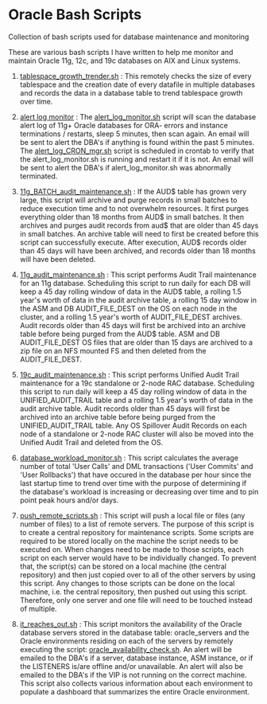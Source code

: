 # Oracle Bash Scripts
Collection of bash scripts used for database maintenance and monitoring  

These are various bash scripts I have written to help me monitor and maintain Oracle 11g, 12c, and 19c databases on AIX and Linux systems.

1. [tablespace_growth_trender.sh](/scripts/tablespace_growth_trender.sh) : This remotely checks the size of every tablespace and the creation date of every datafile in multiple databases and records the data in a database table to trend tablespace growth over time. 

2. [alert log monitor](/scripts/alert_log_monitor/) : The [alert_log_monitor.sh](/scripts/alert_log_monitor.sh) script will scan the database alert log of 11g+ Oracle databases for ORA- errors and instance terminations / restarts, sleep 5 minutes, then scan again. An email will be sent to alert the DBA's if anything is found within the past 5 minutes. The [alert_log_CRON_mgr.sh](/script/alert_log_CRON_mgr.sh) script is scheduled in crontab to verify that the alert_log_monitor.sh is running and restart it if it is not. An email will be sent to alert the DBA's if alert_log_monitor.sh was abnormally terminated. 

3. [11g_BATCH_audit_maintenance.sh](/scripts/11g_BATCH_audit_maintenance.sh) : If the AUD$ table has grown very large, this script will archive and purge records in small batches to reduce execution time and to not overwhelm resources. It first purges everything older than 18 months from AUD$ in small batches. It then archives and purges audit records from aud$ that are older than 45 days in small batches. An archive table will need to first be created before this script can successfully execute. After execution, AUD$ records older than 45 days will have been archived, and records older than 18 months will have been deleted.  

4. [11g_audit_maintenance.sh](/scripts/11g_audit_maintenance.sh) : This script performs Audit Trail maintenance for an 11g database. Scheduling this script to run daily for each DB will keep a 45 day rolling window of data in the AUD$ table, a rolling 1.5 year's worth of data in the audit archive table, a rolling 15 day window in the ASM and DB AUDIT_FILE_DEST on the OS on each node in the cluster, and a rolling 1.5 year's worth of AUDIT_FILE_DEST archives. Audit records older than 45 days will first be archived into an archive table before being purged from the AUD$ table. ASM and DB AUDIT_FILE_DEST OS files that are older than 15 days are archived to a zip file on an NFS mounted FS and then deleted from the AUDIT_FILE_DEST. 

5. [19c_audit_maintenance.sh](/scripts/19c_audit_maintenance.sh) : This script performs Unified Audit Trail maintenance for a 19c standalone or 2-node RAC database. Scheduling this script to run daily will keep a 45 day rolling window of data in the UNIFIED_AUDIT_TRAIL table and a rolling 1.5 year's worth of data in the audit archive table. Audit records older than 45 days will first be archived into an archive table before being purged from the UNIFIED_AUDIT_TRAIL table. Any OS Spillover Audit Records on each node of a standalone or 2-node RAC cluster will also be moved into the Unified Audit Trail and deleted from the OS.

6. [database_workload_monitor.sh](/scripts/workload_monitor/database_workload_monitor.sh) : This script calculates the average number of total 'User Calls' and DML transactions ('User Commits' and 'User Rollbacks') that have occured in the database per hour since the last startup time to trend over time with the purpose of determining if the database's workload is increasing or decreasing over time and to pin point peak hours and/or days. 

7. [push_remote_scripts.sh](/scripts/push_remote_scripts.sh) : This script will push a local file or files (any number of files) to a list of remote servers. The purpose of this script is to create a central repository for maintenance scripts. Some scripts are required to be stored locally on the machine the script needs to be executed on. When changes need to be made to those scripts, each script on each server would have to be individually changed. To prevent that, the script(s) can be stored on a local machine (the central repository) and then just copied over to all of the other servers by using this script. Any changes to those scripts can be done on the local machine, i.e. the central repository, then pushed out using this script. Therefore, only one server and one file will need to be touched instead of multiple. 

8. [it_reaches_out.sh](/scripts/availability_monitor/it_reaches_out.sh) : This script monitors the availability of the Oracle database servers stored in the database table: oracle_servers and the Oracle environments residing on each of the servers by remotely executing the script: [oracle_availability_check.sh](/scripts/availability_monitor/oracle_availability_check.sh). An alert will be emailed to the DBA's if a server, database instance, ASM instance, or if the LISTENERS is/are offline and/or unavailable. An alert will also be emailed to the DBA's if the VIP is not running on the correct machine. This script also collects various information about each environment to populate a dashboard that summarizes the entire Oracle environment.
